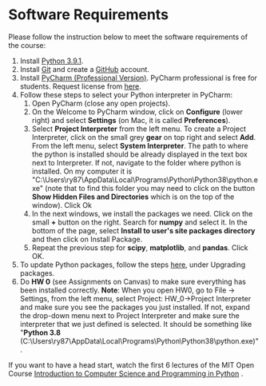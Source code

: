 # Software Requirements

Please follow the instruction below to meet the software requirements of the course:

1. Install [Python 3.9.1](https://www.python.org/downloads/).
2. Install [Git](https://git-scm.com/download/) and create a [GitHub](https://github.com/join) account.
3. Install [PyCharm (Professional Version)](https://www.jetbrains.com/pycharm/). 
PyCharm professional is free for students. Request license from 
[here](https://www.jetbrains.com/student/).
4. Follow these steps to select your Python interpreter in PyCharm:
    1. Open PyCharm (close any open projects). 
    2. On the Welcome to PyCharm window, click on **Configure** (lower right) and 
        select **Settings** (on Mac, it is called **Preferences**).
    3. Select **Project Interpreter** from the left menu. To create a Project Interpreter, 
    click on the small grey **gear** on top right and select **Add**.
    From the left menu, select **System Interpreter**. The path to where the python is installed should be 
    already displayed in the text box next to Interpreter. If not, navigate to the folder where python is installed. 
       On my computer it is "C:\Users\ry87\AppData\Local\Programs\Python\Python38\python.exe" 
       (note that to find this folder you may need to click on the button 
       **Show Hidden Files and Directories** which is on the top of the window). 
     Click Ok
    4. In the next windows, we install the packages we need. Click on the small **+** button on the right.
     Search for **numpy** and select it. In the bottom of the page, select **Install to user's site packages directory**
      and then click on Install Package.
    5. Repeat the previous step for **scipy**, **matplotlib**, and **pandas**. Click OK.
5. To update Python packages, follow the steps 
[here](https://www.jetbrains.com/help/pycharm/installing-uninstalling-and-upgrading-packages.html),
 under Upgrading packages.
7. Do **HW 0** (see Assignments on Canvas) to make sure everything has been installed correctly.
    **Note**: When you open HW0, go to File -> Settings, from the left menu, select 
    Project: HW_0->Project Interpreter and make sure you  see the packages you just installed. 
    If not, expand the drop-down menu next to Project Interpreter and make sure the interpreter that we just defined 
    is selected. It should be something like "**Python 3.8** (C:\Users\ry87\AppData\Local\Programs\Python\Python38\python.exe)".   

If you want to have a head start, watch the first 6 lectures of the 
MIT Open Course [Introduction to Computer Science and Programming in Python](https://ocw.mit.edu/courses/electrical-engineering-and-computer-science/6-0001-introduction-to-computer-science-and-programming-in-python-fall-2016/lecture-videos/) . 
